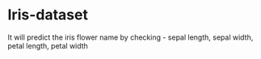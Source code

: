 # Iris-dataset
It will predict the iris flower name by checking - sepal length, sepal width, petal length, petal width
